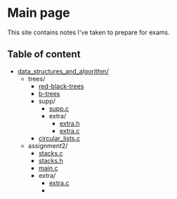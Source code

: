 # Main page


This site contains notes I've taken to prepare for exams.

## Table of content

 - [data_structures_and_algorithm/](www.google.com)
     + trees/
         - [red-black-trees](#)
         - [b-trees](b-trees)
         - supp/
             * [supp.c](/pub/week/assignment1/supp/supp.c)
             * extra/
                 + [extra.h](/pub/week/assignment1/supp/extra/extra.h)
                 + [extra.c](/pub/week/assignment1/supp/extra/extra.c)
         - [circular_lists.c](/pub/week/assignment1/circular_lists.c)
     + assignment2/
         - [stacks.c](/pub/week/assignment2/stacks.c)
         - [stacks.h](/pub/week/assignment2/stacks.h)
         - [main.c](/pub/week/assignment2/main.c)
         - extra/
             * [extra.c](/pub/week/assignment2/extra/extra.c)
             * 

